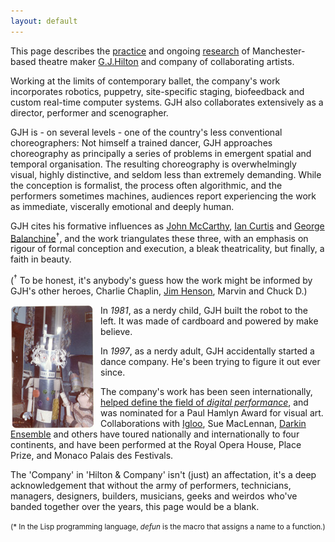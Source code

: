 ```yaml
---
layout: default
---
```


This page describes the <a href="#ops">practice</a> and ongoing <a href="#log">research</a> of Manchester-based theatre maker <a href="#gjh">G.J.Hilton</a> and company of collaborating artists. 

Working at the limits of contemporary ballet, the company's work incorporates robotics, puppetry, site-specific staging, biofeedback and custom real-time computer systems. GJH also collaborates extensively as a director, performer and scenographer.

GJH is - on several levels - one of the country's less conventional choreographers: Not himself a trained dancer, GJH approaches choreography as principally a series of problems in emergent spatial and temporal organisation. The resulting choreography is overwhelmingly visual, highly distinctive, and seldom less than extremely demanding. While the conception is formalist, the process often algorithmic, and the performers sometimes machines, audiences report experiencing the work as immediate, viscerally emotional and deeply human.

GJH cites his formative influences as <a href="http://en.wikipedia.org/wiki/John_McCarthy_(computer_scientist)">John McCarthy</a>, <a href="http://en.wikipedia.org/wiki/Ian_Curtis">Ian Curtis</a> and <a href="http://en.wikipedia.org/wiki/George_Balanchine">George Balanchine</a><sup>&dagger;</sup>, and the work triangulates these three, with an emphasis on rigour of formal conception and execution, a bleak theatricality, but finally, a faith in beauty.

(<sup>&dagger;</sup> To be honest, it's anybody's guess how the work might be informed by GJH's other heroes, Charlie Chaplin, <a href="http://en.wikipedia.org/wiki/Jim_Henson">Jim Henson</a>, Marvin and Chuck D.)

<p><img src="img/robot.jpg" alt="cardboard robot" style="float:left; margin-right: 10px;"/> In <em>1981</em>, as a nerdy child, GJH built the robot to the left. It was made of cardboard and powered by make believe.</p>
<p>In <em>1997</em>, as a nerdy adult, GJH accidentally started a dance company. He's been trying to figure it out ever since.</p>

The company's work has been seen internationally, <a href="http://mitpress.mit.edu/catalog/item/default.asp?ttype=2&amp;tid=11150">helped define the field of <em>digital performance</em></a>, and was nominated for a Paul Hamlyn Award for visual art. Collaborations with <a href="http://igloo.org.uk">Igloo</a>, Sue MacLennan, <a href="http://writingthebody.com">Darkin Ensemble</a> and others have toured nationally and internationally to four continents, and have been performed at the Royal Opera House, Place Prize, and Monaco Palais des Festivals.

The 'Company' in 'Hilton &amp; Company' isn't (just) an affectation, it's a deep acknowledgement that without the army of performers, technicians, managers, designers, builders, musicians, geeks and weirdos who've banded together over the years, this page would be a blank.

<!-- In particular, thanks are due to: Tamsin Drury, Julia Griffin, Kema T. Ekpei, greenroom, Sue MacLennan, Mike Byrne, Bruno Martelli, Ruth Gibson, Steve Curtis, Scott DeLaHunta, Fleur Darkin, and Tryste Wilber, as well as Gary Peploe, Alison Jaques, Mara Galeazzi, Alex Bradley, Jen McLachlan, Arts Council North West, Peter Lawton &amp; Alec Empire @ DHR, Gretchen Schiller, EssexDance, Susan Kozel, Jo Fong, Sue Davies, Johannes Birringer, Mark Bruce, Shobana Jeyasingh, Jools Gilson-Ellis, Luke Jennings, Jen Southern, Stuart Nolan and The Ballet Bag. -->

<small>(* In the Lisp programming language, <em>defun</em> is the macro that assigns a name to a function.)</small>